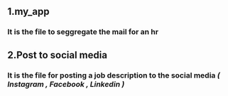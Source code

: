 ## 1.my_app
### It is the file to seggregate the mail for an hr  

## 2.Post to social media
### It is the file for posting a job description to the social media _( Instagram , Facebook , Linkedin )_
